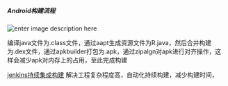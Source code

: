 ##### Android构建流程
![enter image description here](https://github.com/sariel20/StudyNotes/blob/master/Android%E7%9B%B8%E5%85%B3/img/gj.png)  

编译java文件为.class文件，通过aapt生成资源文件为R.java，然后合并构建为.dex文件，通过apkbuilder打包为.apk，通过zipalgn对apk进行对齐操作，这样会减少apk对内存上的占用，至此完成构建

[jenkins持续集成构建](https://jenkins.io/index.html)
解决工程复杂程度高，自动化持续构建，减少构建时间，

